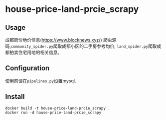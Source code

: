 # house-price-land-prcie_scrapy


## Usage

成都房价地价信息(https://www.blocknews.xyz/)
爬虫源码,`community_spider.py`爬取成都小区的二手房参考均价, `land_spider.py`爬取成都拍卖住宅用地的相关信息。

## Configuration

使用前请在`pipelines.py`设置mysql.

## Install

```
docker build -t house-price-land-prcie_scrapy .
docker run -d house-price-land-prcie_scrapy

```
